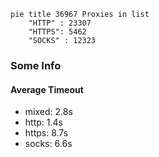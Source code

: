 
```mermaid
pie title 36967 Proxies in list
    "HTTP" : 23307
    "HTTPS": 5462
    "SOCKS" : 12323
```

### Some Info
#### Average Timeout

- mixed: 2.8s
- http: 1.4s
- https: 8.7s
- socks: 6.6s